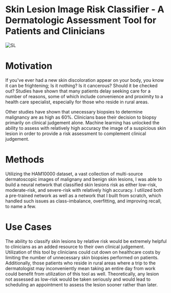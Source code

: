 # Skin Lesion Image Risk Classifier - A Dermatologic Assessment Tool for Patients and Clinicians 
![SL](https://www.platinumdermatology.com.au/wp-content/uploads/2015/04/header_0007_Skin-assessment-_-analysis.jpg)

# Motivation

   If you've ever had a new skin discoloration appear on your body, you know it can be frightening; Is it nothing? Is it cancerous? Should it be checked out? Studies have shown that many patients delay seeking care for a number of reasons, some of which include convenience and proximity to a health care specialist, especially for those who reside in rural areas. 
   
   Other studies have shown that unecessary biopsies to determine malignancy are as high as 60%. Clinicians base their decision to biopsy primarily on clinical judgement alone. Machine learning has unlocked the ability to assess with relatively high accuracy the image of a suspicious skin lesion in order to provide a risk assessment to complement clinical judgement.

# Methods

Utilizing the HAM10000 dataset, a vast collection of multi-source dermatoscopic images of malignany and benign skin lesions, I was able to build a neural network that classified skin lesions risk as either low-risk, moderate-risk, and severe-risk with relatively high accuracy. I utilized both a pre-trained network as well as a network that I built from scratch, which handled such issues as class-imbalance, overfitting, and improving recall, to name a few. 

# Use Cases

The ability to classify skin lesions by relative risk would be extremely helpful to clinicians as an added resource to their own clinical judgement. Utilization of this tool by clinicians could cut down on healthcare costs by limiting the number of unnecessary skin biopsies performed on patients. Additionally, those patients who reside in rural areas where a trip to the dermatologist may inconveniently mean taking an entire day from work could benefit from utilization of this tool as well. Theoretically, any lesion not assessed as low-risk would be taken seriously and would lead to scheduling an appointment to assess the lesion sooner rather than later. 
